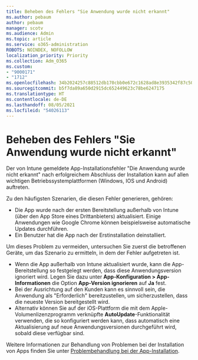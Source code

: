 ```yaml
---
title: Beheben des Fehlers "Sie Anwendung wurde nicht erkannt"
ms.author: pebaum
author: pebaum
manager: scotv
ms.audience: Admin
ms.topic: article
ms.service: o365-administration
ROBOTS: NOINDEX, NOFOLLOW
localization_priority: Priority
ms.collection: Adm_O365
ms.custom:
- "9000171"
- "1712"
ms.openlocfilehash: 34b2024257c88512db170cbb0e672c1628ad8e3935342f87c5032492e1ad0259
ms.sourcegitcommit: b5f7da89a650d2915dc652449623c78be6247175
ms.translationtype: HT
ms.contentlocale: de-DE
ms.lasthandoff: 08/05/2021
ms.locfileid: "54026113"
---
```

# <a name="mitigate-the-application-was-not-detected-error"></a>Beheben des Fehlers "Sie Anwendung wurde nicht erkannt"

Der von Intune gemeldete App-Installationsfehler "Die Anwendung wurde nicht erkannt" nach erfolgreichem Abschluss der Installation kann auf allen wichtigen Betriebssystemplattformen (Windows, IOS und Android) auftreten.

Zu den häufigsten Szenarien, die diesen Fehler generieren, gehören:

- Die App wurde nach der ersten Bereitstellung außerhalb von Intune (über den App Store eines Drittanbieters) aktualisiert. Einige Anwendungen wie Google Chrome können beispielsweise automatische Updates durchführen.
- Ein Benutzer hat die App nach der Erstinstallation deinstalliert.

Um dieses Problem zu vermeiden, untersuchen Sie zuerst die betroffenen Geräte, um das Szenario zu ermitteln, in dem der Fehler aufgetreten ist.

- Wenn die App außerhalb von Intune aktualisiert wurde, kann die App-Bereitstellung so festgelegt werden, dass diese Anwendungsversion ignoriert wird. Legen Sie dazu unter **App-Konfiguration > App-Informationen** die Option **App-Version ignorieren** auf **Ja** fest.
- Bei der Ausrichtung auf den Kunden kann es sinnvoll sein, die Anwendung als "Erforderlich" bereitzustellen, um sicherzustellen, dass die neueste Version bereitgestellt wird.
- Alternativ können Sie auf der iOS-Plattform die mit dem Apple-Volumenlizenzprogramm verknüpfte **AutoUpdate**-Funktionalität verwenden, die so konfiguriert werden kann, dass automatisch eine Aktualisierung auf neue Anwendungsversionen durchgeführt wird, sobald diese verfügbar sind.

Weitere Informationen zur Behandlung von Problemen bei der Installation von Apps finden Sie unter [Problembehandlung bei der App-Installation](https://docs.microsoft.com/intune/troubleshoot-app-install).
